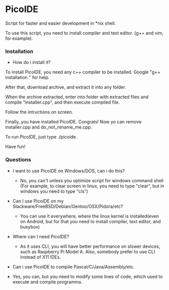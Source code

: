 # PicoIDE

Script for faster and easier development in *nix shell.

To use this script, you need to install compiler and text editor. (g++ and vim, for example).

### Installation 

* How do i install it?

To install PicoIDE, you need any c++ compiler to be installed. Google "g++ installation <YOUR LINUX DISTRO>" for help.

After that, download archive, and extract it into any folder.

When the archive extracted, enter into folder with extracted files and compile "installer.cpp", and then execute compiled file.

Follow the intructions on screen. 

Finally, you have installed PicoIDE. Congrats! Now yo can remove installer.cpp and do_not_rename_me.cpp.

To run PicoIDE, just type ./picoide.

Have fun!

### Questions

* I want to use PicoIDE on Windows/DOS, can i do this?
  * No, you can't unless you optimize script for windows command shell (For example, to clear screen in linux, you need to type "clear", but in windows you need to type "cls")

* Can I use PicoIDE on my Slackware/FreeBSD/Debian/Gentoo/OSX/Pidora/etc?
  * You can use it everywhere, where the linux kernel is installed(even on Android, but for that you need to install compiler, text editor, and busybox)
  
* Where can I need PicoIDE?
  * As it uses CLI, you will have better performance on slower devices, such as Raspberry Pi Model A. Also, somebody prefer to use CLI instead of X11 IDEs.
  
* Can i use PicoIDE to compile Pascal/C/Java/Assembly/etc.
 * Yes, you can, but you need to modify some lines of code, which used to execute and compile programms.
  


